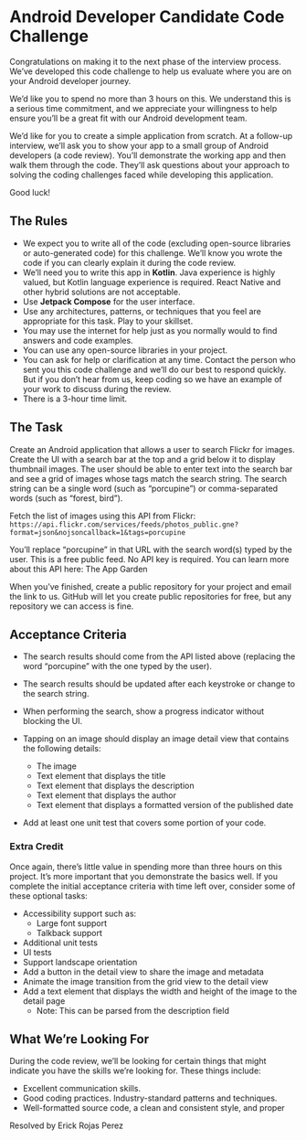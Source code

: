 # Android Developer Candidate Code Challenge

Congratulations on making it to the next phase of the interview process. We’ve developed this code challenge to help us evaluate where you are on your Android developer journey.

We’d like you to spend no more than 3 hours on this. We understand this is a serious time commitment, and we appreciate your willingness to help ensure you’ll be a great fit with our Android development team.

We’d like for you to create a simple application from scratch. At a follow-up interview, we’ll ask you to show your app to a small group of Android developers (a code review). You’ll demonstrate the working app and then walk them through the code. They’ll ask questions about your approach to solving the coding challenges faced while developing this application.

Good luck!

## The Rules

- We expect you to write all of the code (excluding open-source libraries or auto-generated code) for this challenge. We’ll know you wrote the code if you can clearly explain it during the code review.
- We’ll need you to write this app in **Kotlin**. Java experience is highly valued, but Kotlin language experience is required. React Native and other hybrid solutions are not acceptable.
- Use **Jetpack Compose** for the user interface.
- Use any architectures, patterns, or techniques that you feel are appropriate for this task. Play to your skillset.
- You may use the internet for help just as you normally would to find answers and code examples.
- You can use any open-source libraries in your project.
- You can ask for help or clarification at any time. Contact the person who sent you this code challenge and we’ll do our best to respond quickly. But if you don’t hear from us, keep coding so we have an example of your work to discuss during the review.
- There is a 3-hour time limit.

## The Task

Create an Android application that allows a user to search Flickr for images. Create the UI with a search bar at the top and a grid below it to display thumbnail images. The user should be able to enter text into the search bar and see a grid of images whose tags match the search string. The search string can be a single word (such as “porcupine”) or comma-separated words (such as “forest, bird”).

Fetch the list of images using this API from Flickr:
`https://api.flickr.com/services/feeds/photos_public.gne?format=json&nojsoncallback=1&tags=porcupine`

You’ll replace “porcupine” in that URL with the search word(s) typed by the user. This is a free public feed. No API key is required. You can learn more about this API here: The App Garden

When you’ve finished, create a public repository for your project and email the link to us. GitHub will let you create public repositories for free, but any repository we can access is fine.

## Acceptance Criteria

- The search results should come from the API listed above (replacing the word “porcupine” with the one typed by the user).
- The search results should be updated after each keystroke or change to the search string.
- When performing the search, show a progress indicator without blocking the UI.
- Tapping on an image should display an image detail view that contains the following details:
  - The image
  - Text element that displays the title
  - Text element that displays the description
  - Text element that displays the author
  - Text element that displays a formatted version of the published date

- Add at least one unit test that covers some portion of your code.

### Extra Credit

Once again, there’s little value in spending more than three hours on this project. It’s more important that you demonstrate the basics well. If you complete the initial acceptance criteria with time left over, consider some of these optional tasks:

- Accessibility support such as:
  - Large font support
  - Talkback support
- Additional unit tests
- UI tests
- Support landscape orientation
- Add a button in the detail view to share the image and metadata
- Animate the image transition from the grid view to the detail view
- Add a text element that displays the width and height of the image to the detail page
  - Note: This can be parsed from the description field

## What We’re Looking For

During the code review, we’ll be looking for certain things that might indicate you have the skills we’re looking for. These things include:

- Excellent communication skills.
- Good coding practices. Industry-standard patterns and techniques.
- Well-formatted source code, a clean and consistent style, and proper

Resolved by Erick Rojas Perez
